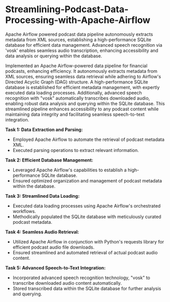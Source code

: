 # Streamlining-Podcast-Data-Processing-with-Apache-Airflow
Apache Airflow powered podcast data pipeline autonomously extracts metadata from XML sources, establishing a high-performance SQLite database for efficient data management. Advanced speech recognition via 'vosk' enables seamless audio transcription, enhancing accessibility and data analysis or querying within the database.

Implemented an Apache Airflow-powered data pipeline for financial podcasts, enhancing efficiency. It autonomously extracts metadata from XML sources, ensuring seamless data retrieval while adhering to Airflow's Directed Acyclic Graph (DAG) structure. A high-performance SQLite database is established for efficient metadata management, with expertly executed data loading processes. Additionally, advanced speech recognition with "vosk" automatically transcribes downloaded audio, enabling robust data analysis and querying within the SQLite database. This streamlined pipeline enhances accessibility to any podcast content while maintaining data integrity and facilitating seamless speech-to-text integration.

**Task 1: Data Extraction and Parsing:**
* Employed Apache Airflow to automate the retrieval of podcast metadata XML.
* Executed parsing operations to extract relevant information.

**Task 2: Efficient Database Management:**
* Leveraged Apache Airflow's capabilities to establish a high-performance SQLite database.
* Ensured optimized organization and management of podcast metadata within the database.

**Task 3: Streamlined Data Loading:**
* Executed data loading processes using Apache Airflow's orchestrated workflows.
* Methodically populated the SQLite database with meticulously curated podcast metadata.

**Task 4: Seamless Audio Retrieval:**
* Utilized Apache Airflow in conjunction with Python's requests library for efficient podcast audio file downloads.
* Ensured streamlined and automated retrieval of actual podcast audio content.

**Task 5: Advanced Speech-to-Text Integration:**
* Incorporated advanced speech recognition technology, "vosk" to transcribe downloaded audio content automatically.
* Stored transcribed data within the SQLite database for further analysis and querying.

